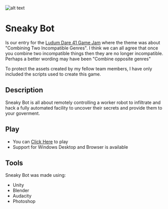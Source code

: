![alt text][gameplay]

# Sneaky Bot
Is our entry for the [Ludum Dare 41 Game Jam](https://ldjam.com/events/ludum-dare/41/sneaky-bot-1) where the theme was about "Combining Two Incompatible Genres". I think we can all agree that once you combine two incompatible things then they are no longer incompatible. Perhaps a better wording may have been "Combine opposite genres"

To protect the assets created by my fellow team members, I have only included the scripts used to create this game.

## Description
Sneaky Bot is all about remotely controlling a worker robot to infiltrate and hack a fully automated facility to uncover their secrets and provide them to your goverment.

## Play
- You can [Click Here](https://prodigalson.itch.io/sneaky-bot) to play 
- Support for Windows Desktop and Browser is available

## Tools
Sneaky Bot was made using:
- Unity
- Blender
- Audacity
- Photoshop

[gameplay]: https://img.itch.zone/aW1nLzEyMzg5NDcucG5n/original/2vyO7A.png "Sneaky Bot Gameplay"
